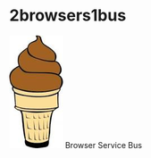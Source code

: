 2browsers1bus
=============
![alt tag](https://github.com/chz160/2browsers1bus/raw/master/2b1b.jpg)
Browser Service Bus
